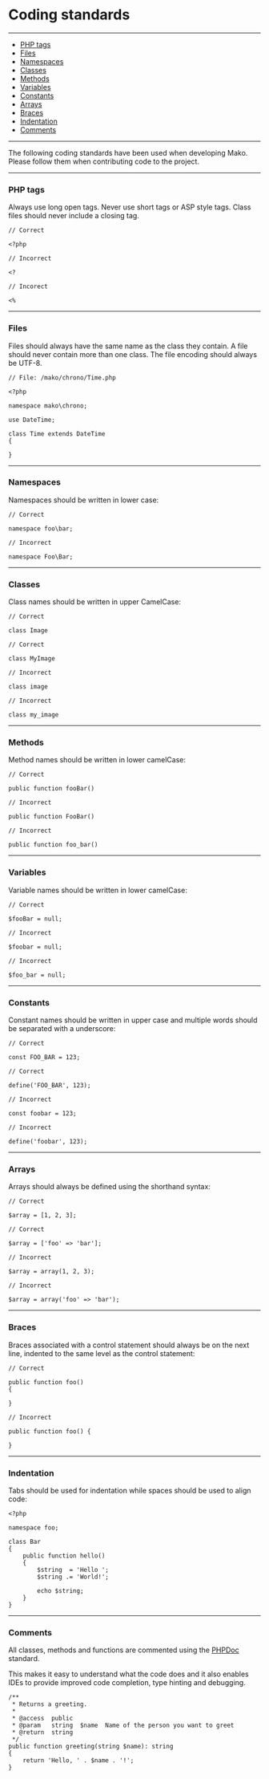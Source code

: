 # Coding standards

--------------------------------------------------------

* [PHP tags](#php_tags)
* [Files](#files)
* [Namespaces](#namespaces)
* [Classes](#classes)
* [Methods](#methods")
* [Variables](#variables)
* [Constants](#constants)
* [Arrays](#arrays)
* [Braces](#braces)
* [Indentation](#indentation)
* [Comments](#comments)

--------------------------------------------------------

The following coding standards have been used when developing Mako. Please follow them when contributing code to the project.

--------------------------------------------------------

<a id="php_tags"></a>

### PHP tags

Always use long open tags. Never use short tags or ASP style tags. Class files should never include a closing tag.

	// Correct

	<?php

	// Incorrect

	<?

	// Incorect

	<%

--------------------------------------------------------

<a id="files"></a>

### Files

Files should always have the same name as the class they contain. A file should never contain more than one class. The file encoding should always be UTF-8.

	// File: /mako/chrono/Time.php

	<?php

	namespace mako\chrono;

	use DateTime;

	class Time extends DateTime
	{

	}

--------------------------------------------------------

<a id="namespaces"></a>

### Namespaces

Namespaces should be written in lower case:

	// Correct

	namespace foo\bar;

	// Incorrect

	namespace Foo\Bar;

--------------------------------------------------------

<a id="classes"></a>

### Classes

Class names should be written in upper CamelCase:

	// Correct

	class Image

	// Correct

	class MyImage

	// Incorrect

	class image

	// Incorrect

	class my_image

--------------------------------------------------------

<a id="methods"></a>

### Methods

Method names should be written in lower camelCase:

	// Correct

	public function fooBar()

	// Incorrect

	public function FooBar()

	// Incorrect

	public function foo_bar()

--------------------------------------------------------

<a id="variables"></a>

### Variables

Variable names should be written in lower camelCase:

	// Correct

	$fooBar = null;

	// Incorrect

	$foobar = null;

	// Incorrect

	$foo_bar = null;

--------------------------------------------------------

<a id="constants"></a>

### Constants

Constant names should be written in upper case and multiple words should be separated with a underscore:

	// Correct

	const FOO_BAR = 123;

	// Correct

	define('FOO_BAR', 123);

	// Incorrect

	const foobar = 123;

	// Incorrect

	define('foobar', 123);

--------------------------------------------------------

<a id="arrays"></a>

### Arrays

Arrays should always be defined using the shorthand syntax:

	// Correct

	$array = [1, 2, 3];

	// Correct

	$array = ['foo' => 'bar'];

	// Incorrect

	$array = array(1, 2, 3);

	// Incorrect

	$array = array('foo' => 'bar');

--------------------------------------------------------

<a id="braces"></a>

### Braces

Braces associated with a control statement should always be on the next line, indented to the same level as the control statement:

	// Correct

	public function foo()
	{

	}

	// Incorrect

	public function foo() {

	}

--------------------------------------------------------

<a id="indentation"></a>

### Indentation

Tabs should be used for indentation while spaces should be used to align code:

	<?php

	namespace foo;

	class Bar
	{
		public function hello()
		{
			$string  = 'Hello ';
			$string .= 'World!';

			echo $string;
		}
	}

--------------------------------------------------------

<a id="comments"></a>

### Comments

All classes, methods and functions are commented using the [PHPDoc](http://en.wikipedia.org/wiki/PHPDoc) standard.

This makes it easy to understand what the code does and it also enables IDEs to provide improved code completion, type hinting and debugging.

	/**
	 * Returns a greeting.
	 *
	 * @access  public
	 * @param   string  $name  Name of the person you want to greet
	 * @return  string
	 */
	public function greeting(string $name): string
	{
		return 'Hello, ' . $name . '!';
	}